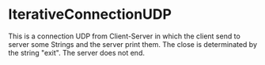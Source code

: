 # IterativeConnectionUDP
This is a connection UDP from Client-Server in which the client send to server some Strings and the server print them. The close is determinated by the string "exit". The server does not end.
